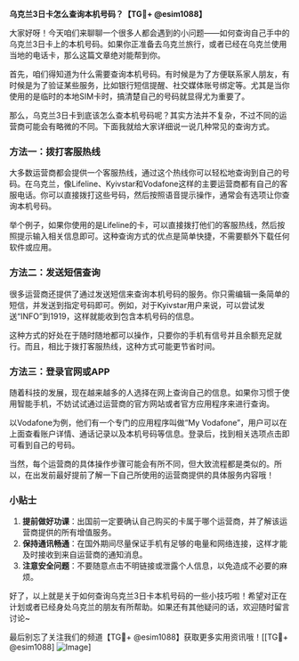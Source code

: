 **乌克兰3日卡怎么查询本机号码？【TG💪+ @esim1088】**

大家好呀！今天咱们来聊聊一个很多人都会遇到的小问题——如何查询自己手中的乌克兰3日卡上的本机号码。如果你正准备去乌克兰旅行，或者已经在乌克兰使用当地的电话卡，那么这篇文章绝对能帮到你。

首先，咱们得知道为什么需要查询本机号码。有时候是为了方便联系家人朋友，有时候是为了验证某些服务，比如银行短信提醒、社交媒体账号绑定等。尤其是当你使用的是临时的本地SIM卡时，搞清楚自己的号码就显得尤为重要了。

那么，乌克兰3日卡到底该怎么查本机号码呢？其实方法并不复杂，不过不同的运营商可能会有略微的不同。下面我就给大家详细说一说几种常见的查询方式。

### 方法一：拨打客服热线

大多数运营商都会提供一个客服热线，通过这个热线你可以轻松地查询到自己的号码。在乌克兰，像Lifeline、Kyivstar和Vodafone这样的主要运营商都有自己的客服电话。你可以直接拨打这些号码，然后按照语音提示操作，通常会有选项让你查询本机号码。

举个例子，如果你使用的是Lifeline的卡，可以直接拨打他们的客服热线，然后按照提示输入相关信息即可。这种查询方式的优点是简单快捷，不需要额外下载任何软件或应用。

### 方法二：发送短信查询

很多运营商还提供了通过发送短信来查询本机号码的服务。你只需编辑一条简单的短信，并发送到指定号码即可。例如，对于Kyivstar用户来说，可以尝试发送“INFO”到1919，这样就能收到包含本机号码的信息。

这种方式的好处在于随时随地都可以操作，只要你的手机有信号并且余额充足就行。而且，相比于拨打客服热线，这种方式可能更节省时间。

### 方法三：登录官网或APP

随着科技的发展，现在越来越多的人选择在网上查询自己的信息。如果你习惯于使用智能手机，不妨试试通过运营商的官方网站或者官方应用程序来进行查询。

以Vodafone为例，他们有一个专门的应用程序叫做“My Vodafone”，用户可以在上面查看账户详情、通话记录以及本机号码等信息。登录后，找到相关选项点击即可看到自己的号码。

当然，每个运营商的具体操作步骤可能会有所不同，但大致流程都是类似的。所以，在出发前最好提前了解一下自己所使用的运营商提供的具体服务内容哦！

### 小贴士

1. **提前做好功课**：出国前一定要确认自己购买的卡属于哪个运营商，并了解该运营商提供的所有增值服务。
2. **保持通讯畅通**：在国外期间尽量保证手机有足够的电量和网络连接，这样才能及时接收到来自运营商的通知消息。
3. **注意安全问题**：不要随意点击不明链接或泄露个人信息，以免造成不必要的麻烦。

好了，以上就是关于如何查询乌克兰3日卡本机号码的一些小技巧啦！希望对正在计划或者已经身处乌克兰的朋友有所帮助。如果还有其他疑问的话，欢迎随时留言讨论~

最后别忘了关注我们的频道【TG💪+ @esim1088】获取更多实用资讯哦！[[TG💪+ @esim1088] ![Image](https://i.postimg.cc/4NQfJmqS/Snipaste-2025-05-13-00-14-12.png)]